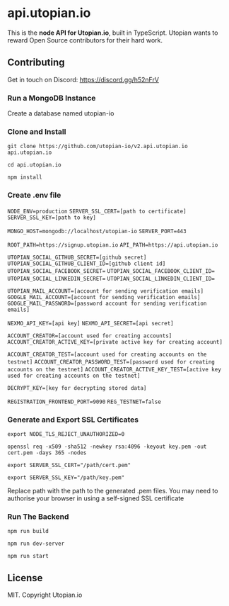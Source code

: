 # api.utopian.io
This is the **node API for Utopian.io**, built in TypeScript.
Utopian wants to reward Open Source contributors for their hard work.

## Contributing
Get in touch on Discord: https://discord.gg/h52nFrV

### Run a MongoDB Instance
Create a database named utopian-io

### Clone and Install
`git clone https://github.com/utopian-io/v2.api.utopian.io api.utopian.io`

`cd api.utopian.io`

`npm install`

### Create .env file
`NODE_ENV=production`
`SERVER_SSL_CERT=[path to certificate]`
`SERVER_SSL_KEY=[path to key]`

`MONGO_HOST=mongodb://localhost/utopian-io`
`SERVER_PORT=443`

`ROOT_PATH=https://signup.utopian.io`
`API_PATH=https://api.utopian.io`

`UTOPIAN_SOCIAL_GITHUB_SECRET=[github secret]`
`UTOPIAN_SOCIAL_GITHUB_CLIENT_ID=[github client id]`
`UTOPIAN_SOCIAL_FACEBOOK_SECRET=`
`UTOPIAN_SOCIAL_FACEBOOK_CLIENT_ID=`
`UTOPIAN_SOCIAL_LINKEDIN_SECRET=`
`UTOPIAN_SOCIAL_LINKEDIN_CLIENT_ID=`

`UTOPIAN_MAIL_ACCOUNT=[account for sending verification emails]`
`GOOGLE_MAIL_ACCOUNT=[account for sending verification emails]`
`GOOGLE_MAIL_PASSWORD=[password account for sending verification emails]`

`NEXMO_API_KEY=[api key]`
`NEXMO_API_SECRET=[api secret]`

`ACCOUNT_CREATOR=[account used for creating accounts]`
`ACCOUNT_CREATOR_ACTIVE_KEY=[private active key for creating account]`

`ACCOUNT_CREATOR_TEST=[account used for creating accounts on the testnet]`
`ACCOUNT_CREATOR_PASSWORD_TEST=[password used for creating accounts on the testnet]`
`ACCOUNT_CREATOR_ACTIVE_KEY_TEST=[active key used for creating accounts on the testnet]`

`DECRYPT_KEY=[key for decrypting stored data]`

`REGISTRATION_FRONTEND_PORT=9090`
`REG_TESTNET=false`


### Generate and Export SSL Certificates
`export NODE_TLS_REJECT_UNAUTHORIZED=0`

`openssl req -x509 -sha512 -newkey rsa:4096 -keyout key.pem -out cert.pem -days 365 -nodes`

`export SERVER_SSL_CERT="/path/cert.pem"`

`export SERVER_SSL_KEY="/path/key.pem"`

Replace path with the path to the generated .pem files.
You may need to authorise your browser in using a self-signed SSL certificate

### Run The Backend
`npm run build`

`npm run dev-server`

`npm run start`

## License
MIT. Copyright Utopian.io
